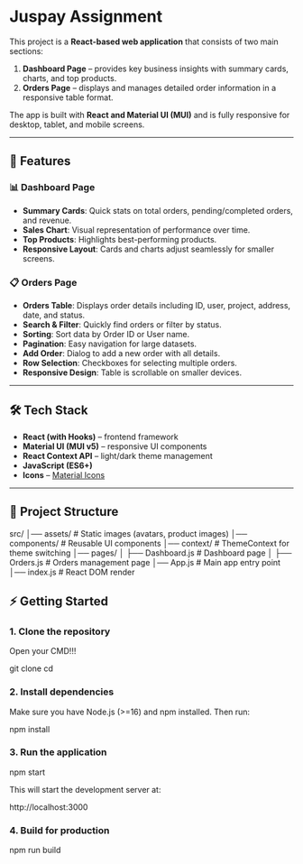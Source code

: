 # Juspay Assignment

This project is a **React-based web application** that consists of two main sections:  
1. **Dashboard Page** – provides key business insights with summary cards, charts, and top products.  
2. **Orders Page** – displays and manages detailed order information in a responsive table format.  

The app is built with **React and Material UI (MUI)** and is fully responsive for desktop, tablet, and mobile screens.

---

## 🚀 Features

### 📊 Dashboard Page
- **Summary Cards**: Quick stats on total orders, pending/completed orders, and revenue.
- **Sales Chart**: Visual representation of performance over time.
- **Top Products**: Highlights best-performing products.
- **Responsive Layout**: Cards and charts adjust seamlessly for smaller screens.

### 📋 Orders Page
- **Orders Table**: Displays order details including ID, user, project, address, date, and status.
- **Search & Filter**: Quickly find orders or filter by status.
- **Sorting**: Sort data by Order ID or User name.
- **Pagination**: Easy navigation for large datasets.
- **Add Order**: Dialog to add a new order with all details.
- **Row Selection**: Checkboxes for selecting multiple orders.
- **Responsive Design**: Table is scrollable on smaller devices.

---

## 🛠️ Tech Stack
- **React (with Hooks)** – frontend framework
- **Material UI (MUI v5)** – responsive UI components
- **React Context API** – light/dark theme management
- **JavaScript (ES6+)**
- **Icons** – [Material Icons](https://mui.com/material-ui/material-icons/)

---

## 📂 Project Structure
src/
│── assets/ # Static images (avatars, product images)
│── components/ # Reusable UI components
│── context/ # ThemeContext for theme switching
│── pages/
│ ├── Dashboard.js # Dashboard page
│ ├── Orders.js # Orders management page
│── App.js # Main app entry point
│── index.js # React DOM render

## ⚡ Getting Started

### 1. Clone the repository

Open your CMD!!!

git clone <your-repo-url>
cd <your-project-folder>

### 2. Install dependencies

Make sure you have Node.js (>=16) and npm installed.
Then run:

npm install

### 3. Run the application
npm start


This will start the development server at:

http://localhost:3000

### 4. Build for production
npm run build
